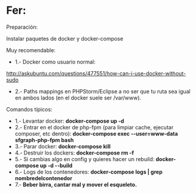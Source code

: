Fer:
===

Preparación:

Instalar paquetes de docker y docker-compose

Muy recomendable:

* 1.- Docker como usuario normal:

http://askubuntu.com/questions/477551/how-can-i-use-docker-without-sudo

* 2.- Paths mappings en PHPStorm/Eclipse a no ser que tu ruta sea igual en ambos lados (en el docker suele ser /var/www).

Comandos típicos:

* 1.- Levantar docker: **docker-compose up -d**
* 2.- Entrar en el docker de php-fpm (para limpiar cache, ejecutar composer, etc dentro): **docker-compose exec --user=www-data sfgraph-php-fpm bash**
* 3.- Parar docker: **docker-compose kill**
* 4.- Destruir los dockers: **docker-compose rm -f**
* 5.- Si cambias algo en config y quieres hacer un rebuild: **docker-compose up -d --build**
* 6.- Logs de los contenedores: **docker-compose logs | grep nombredelcontenedor**
* 7.- **Beber birra, cantar mal y mover el esqueleto.**

